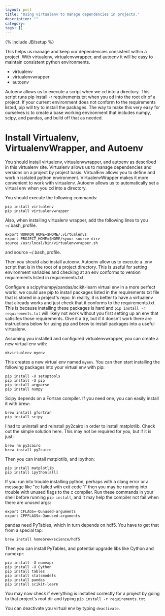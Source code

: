 ```yaml
---
layout: post
title: "Using virtualenv to manage dependencies in projects."
description: ""
category: 
tags: []
---
```

{% include JB/setup %}

This helps us manage and keep our dependencies consistent 
within a project. With virtualenv, virtualenvwrapper, and autoenv it will be 
easy to maintain consistent python environments. 

* virtualenv
* virtualenvwrapper
* autoenv


Autoenv allows us to execute 
a script when we cd into a directory. This script runs pip install -r 
requirements.txt when you cd into the root dir of a project. If your current 
environment does not conform to the requirements listed, pip will try to 
install the packages. The way to make this very easy for ourselves is to create
a base working environment that includes numpy, scipy, and pandas, and build 
off that as needed.

Install Virtualenv, VirtualenvWrapper, and Autoenv
===================================================
You should install virtualenv, virtualenvwrapper, and autoenv as described in 
this virtualenv site. Virtualenv allows us to manage dependencies and versions
on a project by project basis. VirtualEnv allows you to define and work n 
isolated python environment. VirtualenvWrapper makes it more convenient to 
work with virtualenv. Autoenv allows us to automatically set a virtual env 
when you cd into a directory.

You should execute the following commands:

    pip install virtualenv
    pip install virtualenvwrapper

Also, when installing virtualenv wrapper, add the following lines to you ~/.bash_profile.

    export WORKON_HOME=$HOME/.virtualenvs
    export PROJECT_HOME=$HOME/<your source dir>
    source /usr/local/bin/virtualenvwrapper.sh

and source ~/.bash_profile.

Then you should also install autoenv. Autoenv allow us to execute a .env script
that is in the root of a project directory. This is useful for setting 
environment variables and checking at an env conforms to version requirements
listed in requirements.txt.

Configure a scipy/numpy/pandas/scikit-learn virtual env
In a more perfect world, we could use pip to install packages listed in the 
requirements.txt file that is stored in a project's repo. In reality, it is 
better to have a virtualenv that already works and just check that it conforms
to the requirements.txt. This is because installing these packages is hard and
`pip install -r requirements.txt` will likely not work without you first 
setting up an env that satisifes those requirements. Give it a try, but if it
doesn't work there are instructions below for using pip and brew to install 
packages into a useful virtualenv.

Assuming you installed and configured virtualenvwrapper, you can create a new virtual env with:

    mkvirtualenv myenv

This creates a new virtual env named `myenv`.
You can then start installing
the following packages into your virtual env with pip:
    
    pip install -U setuptools
    pip install -U pip
    pip install argparse
    pip install numpy

Scipy depends on a Fortran compiler. If you need one, you can easily install it with brew:

    brew install gfortran
    pip install scipy

I had to uninstall and reinstall py2cairo in order to install matplotlib. Check out the simple solution here. This may not be required for you, but if it is just:

    brew rm py2cairo
    brew install py2cairo

Then you can install matplotlib, and ipython:

    pip install matplotlib
    pip install ipython[all]

If you run into trouble installing python, perhaps with a clang error or a 
message like "cc failed with exit code 1" then you may be running into trouble
with unused flags to the c compiler. Run these commands in your shell before 
running `pip install`, and it may help the compiler not fail when there are unused args:

    export CFLAGS=-Qunused-arguments
    export CPPFLAGS=-Qunused-arguments

pandas need PyTables, which in turn depends on hdf5. You have to get that from a special tap:

    brew install homebrew/science/hdf5

Then you can install PyTables, and potential upgrade libs like Cython and numexpr:

    pip install -U numexpr
    pip install -U Cython
    pip install tables
    pip install statsmodels
    pip install pandas
    pip install scikit-learn

You may now check if everything is installed correctly for a project by going 
to that project's root dir and typing `pip install -r requirements.txt`.

You can deactivate you virtual env by typing `deactivate`.


